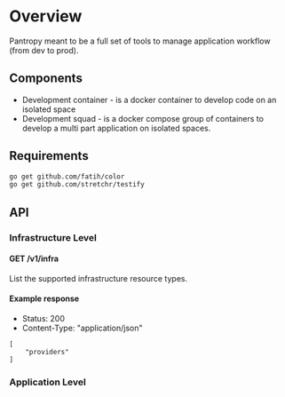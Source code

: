# Overview

Pantropy meant to be a full set of tools to manage application workflow (from dev to prod).

## Components

* Development container - is a docker container to develop code on an isolated space
* Development squad - is a docker compose group of containers to develop a multi part application on isolated spaces.

## Requirements

```bash
go get github.com/fatih/color
go get github.com/stretchr/testify
```

## API

### Infrastructure Level

#### GET /v1/infra

List the supported infrastructure resource types.

#### Example response

* Status: 200
* Content-Type: "application/json"

```
[
	"providers"
]
```

### Application Level